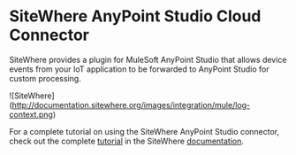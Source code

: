 # SiteWhere AnyPoint Studio Cloud Connector

SiteWhere provides a plugin for MuleSoft AnyPoint Studio that allows
device events from your IoT application to be forwarded to AnyPoint
Studio for custom processing.

![SiteWhere] (http://documentation.sitewhere.org/images/integration/mule/log-context.png)

For a complete tutorial on using the SiteWhere AnyPoint Studio
connector, check out the complete [tutorial](http://documentation.sitewhere.org/integration/mule.html) 
in the SiteWhere [documentation](http://documentation.sitewhere.org).